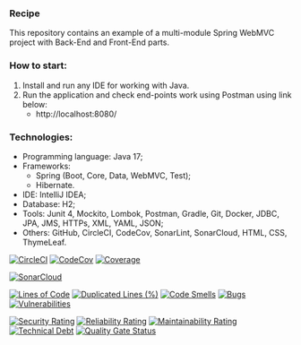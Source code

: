 ### Recipe
This repository contains an example of a multi-module Spring WebMVC project with Back-End and Front-End parts. 

  

### How to start:
1. Install and run any IDE for working with Java.
2. Run the application and check end-points work using Postman using link below:
   - http://localhost:8080/



### Technologies:
- Programming language: Java 17;
- Frameworks:
  - Spring (Boot, Core, Data, WebMVC, Test);
  - Hibernate.
- IDE: IntelliJ IDEA;
- Database: H2;
- Tools: Junit 4, Mockito, Lombok, Postman, Gradle, Git, Docker, JDBC, JPA, JMS, HTTPs, XML, YAML, JSON;
- Others: GitHub, CircleCI, CodeCov, SonarLint, SonarCloud, HTML, CSS, ThymeLeaf.

[![CircleCI](https://circleci.com/gh/Crazy-pro/recipe.svg?style=svg)](https://app.circleci.com/gh/Crazy-pro/recipe)
[![CodeCov](https://codecov.io/gh/Crazy-pro/recipe/branch/master/graph/badge.svg)](https://codecov.io/gh/Crazy-pro/recipe)
[![Coverage](https://sonarcloud.io/api/project_badges/measure?project=Crazy-pro_recipe&metric=coverage)](https://sonarcloud.io/summary/new_code?id=Crazy-pro_recipe)

[![SonarCloud](https://sonarcloud.io/images/project_badges/sonarcloud-black.svg)](https://sonarcloud.io/summary/new_code?id=Crazy-pro_recipe)

[![Lines of Code](https://sonarcloud.io/api/project_badges/measure?project=Crazy-pro_recipe&metric=ncloc)](https://sonarcloud.io/summary/new_code?id=Crazy-pro_recipe)
[![Duplicated Lines (%)](https://sonarcloud.io/api/project_badges/measure?project=Crazy-pro_recipe&metric=duplicated_lines_density)](https://sonarcloud.io/summary/new_code?id=Crazy-pro_recipe)
[![Code Smells](https://sonarcloud.io/api/project_badges/measure?project=Crazy-pro_recipe&metric=code_smells)](https://sonarcloud.io/summary/new_code?id=Crazy-pro_recipe)
[![Bugs](https://sonarcloud.io/api/project_badges/measure?project=Crazy-pro_recipe&metric=bugs)](https://sonarcloud.io/summary/new_code?id=Crazy-pro_recipe)
[![Vulnerabilities](https://sonarcloud.io/api/project_badges/measure?project=Crazy-pro_recipe&metric=vulnerabilities)](https://sonarcloud.io/summary/new_code?id=Crazy-pro_recipe)

[![Security Rating](https://sonarcloud.io/api/project_badges/measure?project=Crazy-pro_recipe&metric=security_rating)](https://sonarcloud.io/summary/new_code?id=Crazy-pro_recipe)
[![Reliability Rating](https://sonarcloud.io/api/project_badges/measure?project=Crazy-pro_recipe&metric=reliability_rating)](https://sonarcloud.io/summary/new_code?id=Crazy-pro_recipe)
[![Maintainability Rating](https://sonarcloud.io/api/project_badges/measure?project=Crazy-pro_recipe&metric=sqale_rating)](https://sonarcloud.io/summary/new_code?id=Crazy-pro_recipe)
[![Technical Debt](https://sonarcloud.io/api/project_badges/measure?project=Crazy-pro_recipe&metric=sqale_index)](https://sonarcloud.io/summary/new_code?id=Crazy-pro_recipe)
[![Quality Gate Status](https://sonarcloud.io/api/project_badges/measure?project=Crazy-pro_recipe&metric=alert_status)](https://sonarcloud.io/summary/new_code?id=Crazy-pro_recipe)

